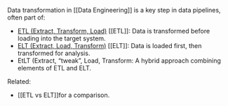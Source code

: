 Data transformation in [[Data Engineering]] is a key step in data pipelines, often part of:  

- [ETL (Extract, Transform, Load)](ETL.md) [[ETL]]: Data is transformed before loading into the target system.  
- [ELT (Extract, Load, Transform)](term/elt.md) [[ELT]]: Data is loaded first, then transformed for analysis.  
- EtLT (Extract, “tweak”, Load, Transform: A hybrid approach combining elements of ETL and ELT.  

Related:
- [[ETL vs ELT]]for a comparison.